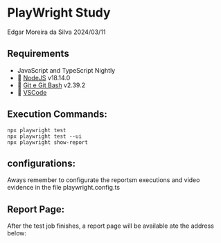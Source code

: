 # PlayWright Study
Edgar Moreira da Silva
2024/03/11

## Requirements

- JavaScript and TypeScript Nightly
- 🔗 [NodeJS](https://nodejs.org/en/download) v18.14.0
- 🔗 [Git e Git Bash](https://git-scm.com/downloads) v2.39.2 
- 🔗 [VSCode](https://code.visualstudio.com/)


## Execution Commands:
```
npx playwright test
npx playwright test --ui
npx playwright show-report
```

## configurations:
Aways remember to configurate the reportsm executions and video evidence in the file playwright.config.ts


## Report Page:
After the test job finishes, a report page will be available ate the address below:
